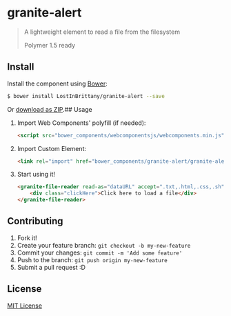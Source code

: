 # granite-alert

> A lightweight element to read a file from the filesystem
> 
> Polymer 1.5 ready


## Install

Install the component using [Bower](http://bower.io/):

```sh
$ bower install LostInBrittany/granite-alert --save
```

Or [download as ZIP](https://github.com/LostInBrittany/granite-alert/archive/gh-pages.zip).## Usage

1. Import Web Components' polyfill (if needed):

    ```html
    <script src="bower_components/webcomponentsjs/webcomponents.min.js"></script>
    ```

2. Import Custom Element:

    ```html
    <link rel="import" href="bower_components/granite-alert/granite-alert.html">
    ```

3. Start using it!

    ```html
    <granite-file-reader read-as="dataURL" accept=".txt,.html,.css,.sh">
        <div class="clickHere">Click here to load a file</div>
    </granite-file-reader>
    ```


## Contributing

1. Fork it!
2. Create your feature branch: `git checkout -b my-new-feature`
3. Commit your changes: `git commit -m 'Add some feature'`
4. Push to the branch: `git push origin my-new-feature`
5. Submit a pull request :D

## License

[MIT License](http://opensource.org/licenses/MIT)